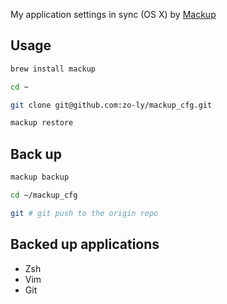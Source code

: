 My application settings in sync (OS X) by [Mackup](https://github.com/lra/mackup)

## Usage

```bash
brew install mackup

cd ~

git clone git@github.com:zo-ly/mackup_cfg.git

mackup restore
```

## Back up

```bash
mackup backup

cd ~/mackup_cfg

git # git push to the origin repo
```

## Backed up applications

- Zsh
- Vim
- Git
